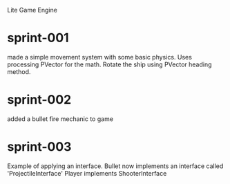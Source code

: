 Lite Game Engine

# sprint-001
made a simple movement system with some basic physics. 
Uses processing PVector for the math.
Rotate the ship using PVector heading method.

# sprint-002
added a bullet fire mechanic to game

# sprint-003
Example of applying an interface.
Bullet now implements an interface called 'ProjectileInterface'
Player implements ShooterInterface